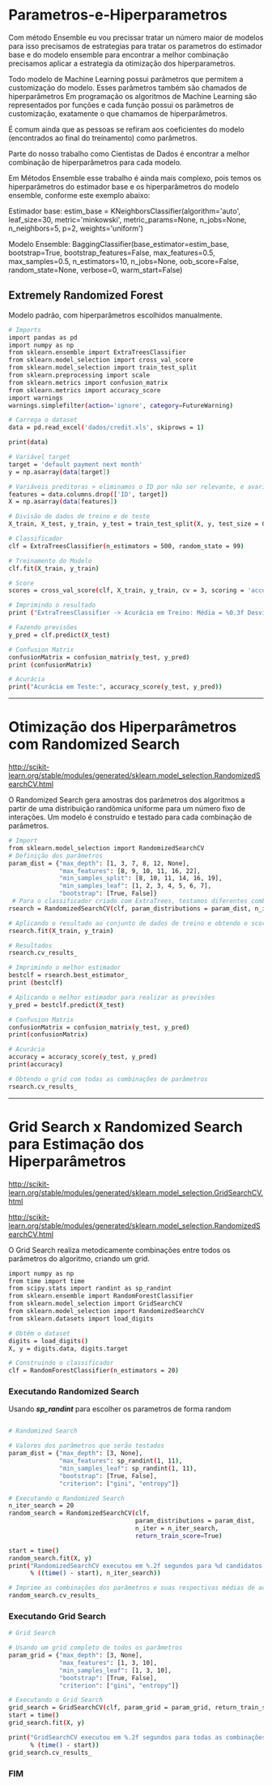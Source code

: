 # Parametros-e-Hiperparametros

Com  método Ensemble eu vou precissar tratar un número maior de modelos  para isso precisamos de estrategias para tratar os parametros do estimador base e do modelo ensemble para encontrar a melhor combinação precisamos aplicar a estrategia da otimização dos hiperparametros.

Todo modelo de Machine Learning possui parâmetros que permitem a customização do modelo. Esses parâmetros também são chamados de hiperparâmetros
Em programação os algoritmos de Machine Learning são representados por funções e cada função possui os parâmetros de customização, exatamente o que chamamos de hiperparâmetros.

É comum ainda que as pessoas se refiram aos coeficientes do modelo (encontrados ao final do treinamento) como parâmetros.

Parte do nosso trabalho como Cientistas de Dados é encontrar a melhor combinação de hiperparâmetros para cada modelo.

Em Métodos Ensemble esse trabalho é ainda mais complexo, pois temos os hiperparâmetros do estimador base e os hiperparâmetros do modelo ensemble, conforme este exemplo abaixo:

Estimador base:
estim_base = KNeighborsClassifier(algorithm='auto', leaf_size=30, metric='minkowski', metric_params=None, n_jobs=None, n_neighbors=5, p=2, weights='uniform')

Modelo Ensemble:
BaggingClassifier(base_estimator=estim_base, bootstrap=True, bootstrap_features=False, max_features=0.5, max_samples=0.5, n_estimators=10, n_jobs=None, oob_score=False, random_state=None, verbose=0, warm_start=False)

## Extremely Randomized Forest

Modelo padrão, com hiperparâmetros escolhidos manualmente.
```sh
# Imports
import pandas as pd
import numpy as np
from sklearn.ensemble import ExtraTreesClassifier
from sklearn.model_selection import cross_val_score
from sklearn.model_selection import train_test_split
from sklearn.preprocessing import scale
from sklearn.metrics import confusion_matrix
from sklearn.metrics import accuracy_score
import warnings
warnings.simplefilter(action='ignore', category=FutureWarning)

# Carrega o dataset
data = pd.read_excel('dados/credit.xls', skiprows = 1)

print(data)

# Variável target
target = 'default payment next month'
y = np.asarray(data[target])

# Variáveis preditoras > eliminamos o ID por não ser relevante, e avariavek target doas variaveis de entrada
features = data.columns.drop(['ID', target])
X = np.asarray(data[features])

# Divisão de dados de treino e de teste
X_train, X_test, y_train, y_test = train_test_split(X, y, test_size = 0.30, random_state = 99)

# Classificador
clf = ExtraTreesClassifier(n_estimators = 500, random_state = 99)

# Treinamento do Modelo
clf.fit(X_train, y_train)

# Score
scores = cross_val_score(clf, X_train, y_train, cv = 3, scoring = 'accuracy', n_jobs = -1)

# Imprimindo o resultado
print ("ExtraTreesClassifier -> Acurácia em Treino: Média = %0.3f Desvio Padrão = %0.3f" % (np.mean(scores), np.std(scores)))

# Fazendo previsões
y_pred = clf.predict(X_test)

# Confusion Matrix
confusionMatrix = confusion_matrix(y_test, y_pred)
print (confusionMatrix)

# Acurácia
print("Acurácia em Teste:", accuracy_score(y_test, y_pred))
```
------------------------------------------------------------------------------------------------------------------------------------------------------------

# Otimização dos Hiperparâmetros com Randomized Search

http://scikit-learn.org/stable/modules/generated/sklearn.model_selection.RandomizedSearchCV.html

O Randomized Search gera amostras dos parâmetros dos algoritmos a partir de uma distribuição randômica uniforme para um número fixo de interações. Um modelo é construído e testado para cada combinação de parâmetros.
```sh
# Import
from sklearn.model_selection import RandomizedSearchCV
# Definição dos parâmetros
param_dist = {"max_depth": [1, 3, 7, 8, 12, None],
              "max_features": [8, 9, 10, 11, 16, 22],
              "min_samples_split": [8, 10, 11, 14, 16, 19],
              "min_samples_leaf": [1, 2, 3, 4, 5, 6, 7],
              "bootstrap": [True, False]}
 # Para o classificador criado com ExtraTrees, testamos diferentes combinações de parâmetros
rsearch = RandomizedSearchCV(clf, param_distributions = param_dist, n_iter = 25, return_train_score = True)  

# Aplicando o resultado ao conjunto de dados de treino e obtendo o score
rsearch.fit(X_train, y_train)

# Resultados 
rsearch.cv_results_

# Imprimindo o melhor estimador
bestclf = rsearch.best_estimator_
print (bestclf)

# Aplicando o melhor estimador para realizar as previsões
y_pred = bestclf.predict(X_test)

# Confusion Matrix
confusionMatrix = confusion_matrix(y_test, y_pred)
print(confusionMatrix)

# Acurácia
accuracy = accuracy_score(y_test, y_pred)
print(accuracy)

# Obtendo o grid com todas as combinações de parâmetros
rsearch.cv_results_
```
------------------------------------------------------------------------------------------------------------------------------------------------------------------

# Grid Search x Randomized Search para Estimação dos Hiperparâmetros
http://scikit-learn.org/stable/modules/generated/sklearn.model_selection.GridSearchCV.html

http://scikit-learn.org/stable/modules/generated/sklearn.model_selection.RandomizedSearchCV.html

O Grid Search realiza metodicamente combinações entre todos os parâmetros do algoritmo, criando um grid.
```sh
import numpy as np
from time import time
from scipy.stats import randint as sp_randint
from sklearn.ensemble import RandomForestClassifier
from sklearn.model_selection import GridSearchCV
from sklearn.model_selection import RandomizedSearchCV
from sklearn.datasets import load_digits

# Obtém o dataset
digits = load_digits()
X, y = digits.data, digits.target

# Construindo o classificador
clf = RandomForestClassifier(n_estimators = 20)
```
### Executando Randomized Search

Usando  ***sp_randint*** para escolher os parametros de forma random
```sh

# Randomized Search

# Valores dos parâmetros que serão testados
param_dist = {"max_depth": [3, None],
              "max_features": sp_randint(1, 11),
              "min_samples_leaf": sp_randint(1, 11),
              "bootstrap": [True, False],
              "criterion": ["gini", "entropy"]}

# Executando o Randomized Search
n_iter_search = 20
random_search = RandomizedSearchCV(clf, 
                                   param_distributions = param_dist, 
                                   n_iter = n_iter_search,
                                   return_train_score=True)

start = time()
random_search.fit(X, y)
print("RandomizedSearchCV executou em %.2f segundos para %d candidatos a parâmetros do modelo." 
      % ((time() - start), n_iter_search))

# Imprime as combinações dos parâmetros e suas respectivas médias de acurácia
random_search.cv_results_
```
### Executando Grid Search

```sh
# Grid Search

# Usando um grid completo de todos os parâmetros
param_grid = {"max_depth": [3, None],
              "max_features": [1, 3, 10],
              "min_samples_leaf": [1, 3, 10],
              "bootstrap": [True, False],
              "criterion": ["gini", "entropy"]}

# Executando o Grid Search
grid_search = GridSearchCV(clf, param_grid = param_grid, return_train_score = True)
start = time()
grid_search.fit(X, y)

print("GridSearchCV executou em %.2f segundos para todas as combinações de candidatos a parâmetros do modelo."
      % (time() - start))
grid_search.cv_results_

```
### FIM
